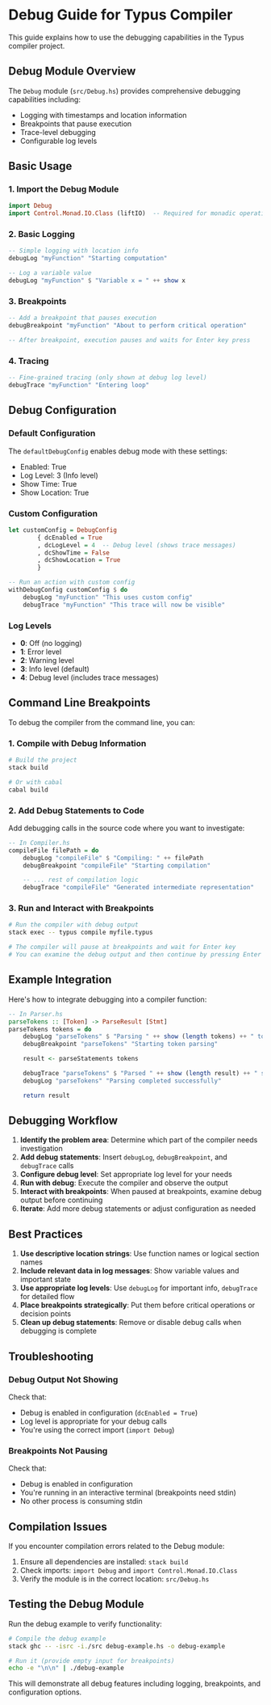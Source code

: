 # Debug Guide for Typus Compiler

This guide explains how to use the debugging capabilities in the Typus compiler project.

## Debug Module Overview

The `Debug` module (`src/Debug.hs`) provides comprehensive debugging capabilities including:
- Logging with timestamps and location information
- Breakpoints that pause execution
- Trace-level debugging
- Configurable log levels

## Basic Usage

### 1. Import the Debug Module

```haskell
import Debug
import Control.Monad.IO.Class (liftIO)  -- Required for monadic operations
```

### 2. Basic Logging

```haskell
-- Simple logging with location info
debugLog "myFunction" "Starting computation"

-- Log a variable value
debugLog "myFunction" $ "Variable x = " ++ show x
```

### 3. Breakpoints

```haskell
-- Add a breakpoint that pauses execution
debugBreakpoint "myFunction" "About to perform critical operation"

-- After breakpoint, execution pauses and waits for Enter key press
```

### 4. Tracing

```haskell
-- Fine-grained tracing (only shown at debug log level)
debugTrace "myFunction" "Entering loop"
```

## Debug Configuration

### Default Configuration

The `defaultDebugConfig` enables debug mode with these settings:
- Enabled: True
- Log Level: 3 (Info level)
- Show Time: True
- Show Location: True

### Custom Configuration

```haskell
let customConfig = DebugConfig
        { dcEnabled = True
        , dcLogLevel = 4  -- Debug level (shows trace messages)
        , dcShowTime = False
        , dcShowLocation = True
        }

-- Run an action with custom config
withDebugConfig customConfig $ do
    debugLog "myFunction" "This uses custom config"
    debugTrace "myFunction" "This trace will now be visible"
```

### Log Levels

- **0**: Off (no logging)
- **1**: Error level
- **2**: Warning level
- **3**: Info level (default)
- **4**: Debug level (includes trace messages)

## Command Line Breakpoints

To debug the compiler from the command line, you can:

### 1. Compile with Debug Information

```bash
# Build the project
stack build

# Or with cabal
cabal build
```

### 2. Add Debug Statements to Code

Add debugging calls in the source code where you want to investigate:

```haskell
-- In Compiler.hs
compileFile filePath = do
    debugLog "compileFile" $ "Compiling: " ++ filePath
    debugBreakpoint "compileFile" "Starting compilation"

    -- ... rest of compilation logic
    debugTrace "compileFile" "Generated intermediate representation"
```

### 3. Run and Interact with Breakpoints

```bash
# Run the compiler with debug output
stack exec -- typus compile myfile.typus

# The compiler will pause at breakpoints and wait for Enter key
# You can examine the debug output and then continue by pressing Enter
```

## Example Integration

Here's how to integrate debugging into a compiler function:

```haskell
-- In Parser.hs
parseTokens :: [Token] -> ParseResult [Stmt]
parseTokens tokens = do
    debugLog "parseTokens" $ "Parsing " ++ show (length tokens) ++ " tokens"
    debugBreakpoint "parseTokens" "Starting token parsing"

    result <- parseStatements tokens

    debugTrace "parseTokens" $ "Parsed " ++ show (length result) ++ " statements"
    debugLog "parseTokens" "Parsing completed successfully"

    return result
```

## Debugging Workflow

1. **Identify the problem area**: Determine which part of the compiler needs investigation
2. **Add debug statements**: Insert `debugLog`, `debugBreakpoint`, and `debugTrace` calls
3. **Configure debug level**: Set appropriate log level for your needs
4. **Run with debug**: Execute the compiler and observe the output
5. **Interact with breakpoints**: When paused at breakpoints, examine debug output before continuing
6. **Iterate**: Add more debug statements or adjust configuration as needed

## Best Practices

1. **Use descriptive location strings**: Use function names or logical section names
2. **Include relevant data in log messages**: Show variable values and important state
3. **Use appropriate log levels**: Use `debugLog` for important info, `debugTrace` for detailed flow
4. **Place breakpoints strategically**: Put them before critical operations or decision points
5. **Clean up debug statements**: Remove or disable debug calls when debugging is complete

## Troubleshooting

### Debug Output Not Showing

Check that:
- Debug is enabled in configuration (`dcEnabled = True`)
- Log level is appropriate for your debug calls
- You're using the correct import (`import Debug`)

### Breakpoints Not Pausing

Check that:
- Debug is enabled in configuration
- You're running in an interactive terminal (breakpoints need stdin)
- No other process is consuming stdin

## Compilation Issues

If you encounter compilation errors related to the Debug module:

1. Ensure all dependencies are installed: `stack build`
2. Check imports: `import Debug` and `import Control.Monad.IO.Class`
3. Verify the module is in the correct location: `src/Debug.hs`

## Testing the Debug Module

Run the debug example to verify functionality:

```bash
# Compile the debug example
stack ghc -- -isrc -i./src debug-example.hs -o debug-example

# Run it (provide empty input for breakpoints)
echo -e "\n\n" | ./debug-example
```

This will demonstrate all debug features including logging, breakpoints, and configuration options.